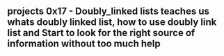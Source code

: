 ## projects 0x17 - Doubly_linked lists teaches us whats doubly linked list, how to use doubly link list and Start to look for the right source of information without too much help
